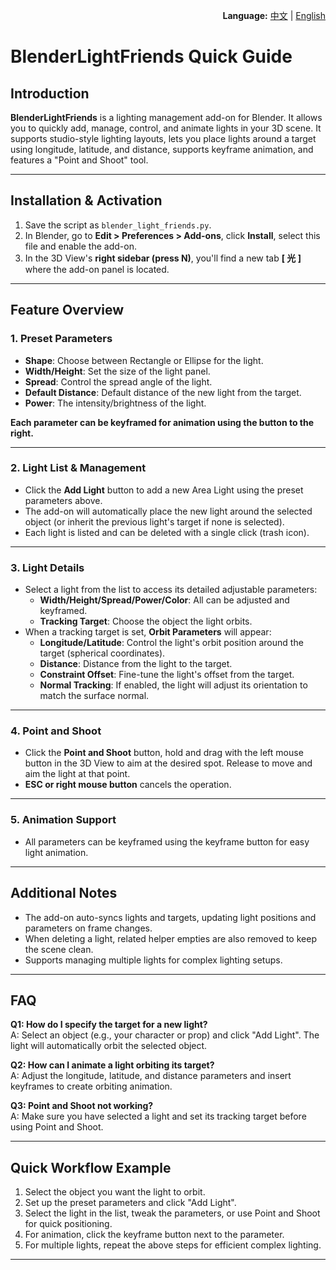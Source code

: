 <p align="right">
    <b>Language:</b> <a href="README.md">中文</a> | <a href="README_EN.md">English</a>
</p>

# BlenderLightFriends Quick Guide

## Introduction

**BlenderLightFriends** is a lighting management add-on for Blender. It allows you to quickly add, manage, control, and animate lights in your 3D scene. It supports studio-style lighting layouts, lets you place lights around a target using longitude, latitude, and distance, supports keyframe animation, and features a "Point and Shoot" tool.

---

## Installation & Activation

1. Save the script as `blender_light_friends.py`.
2. In Blender, go to **Edit > Preferences > Add-ons**, click **Install**, select this file and enable the add-on.
3. In the 3D View's **right sidebar (press N)**, you'll find a new tab **[ 光 ]** where the add-on panel is located.

---

## Feature Overview

### 1. Preset Parameters

- **Shape**: Choose between Rectangle or Ellipse for the light.
- **Width/Height**: Set the size of the light panel.
- **Spread**: Control the spread angle of the light.
- **Default Distance**: Default distance of the new light from the target.
- **Power**: The intensity/brightness of the light.

**Each parameter can be keyframed for animation using the button to the right.**

---

### 2. Light List & Management

- Click the **Add Light** button to add a new Area Light using the preset parameters above.
- The add-on will automatically place the new light around the selected object (or inherit the previous light's target if none is selected).
- Each light is listed and can be deleted with a single click (trash icon).

---

### 3. Light Details

- Select a light from the list to access its detailed adjustable parameters:
  - **Width/Height/Spread/Power/Color**: All can be adjusted and keyframed.
  - **Tracking Target**: Choose the object the light orbits.
- When a tracking target is set, **Orbit Parameters** will appear:
  - **Longitude/Latitude**: Control the light's orbit position around the target (spherical coordinates).
  - **Distance**: Distance from the light to the target.
  - **Constraint Offset**: Fine-tune the light's offset from the target.
  - **Normal Tracking**: If enabled, the light will adjust its orientation to match the surface normal.

---

### 4. Point and Shoot

- Click the **Point and Shoot** button, hold and drag with the left mouse button in the 3D View to aim at the desired spot. Release to move and aim the light at that point.
- **ESC or right mouse button** cancels the operation.

---

### 5. Animation Support

- All parameters can be keyframed using the keyframe button for easy light animation.

---

## Additional Notes

- The add-on auto-syncs lights and targets, updating light positions and parameters on frame changes.
- When deleting a light, related helper empties are also removed to keep the scene clean.
- Supports managing multiple lights for complex lighting setups.

---

## FAQ

**Q1: How do I specify the target for a new light?**  
A: Select an object (e.g., your character or prop) and click "Add Light". The light will automatically orbit the selected object.

**Q2: How can I animate a light orbiting its target?**  
A: Adjust the longitude, latitude, and distance parameters and insert keyframes to create orbiting animation.

**Q3: Point and Shoot not working?**  
A: Make sure you have selected a light and set its tracking target before using Point and Shoot.

---

## Quick Workflow Example

1. Select the object you want the light to orbit.
2. Set up the preset parameters and click "Add Light".
3. Select the light in the list, tweak the parameters, or use Point and Shoot for quick positioning.
4. For animation, click the keyframe button next to the parameter.
5. For multiple lights, repeat the above steps for efficient complex lighting.

---
